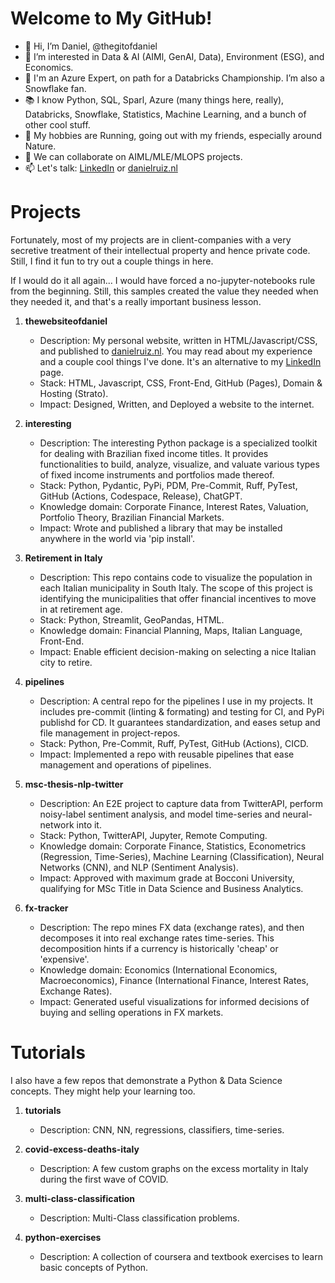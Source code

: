 # Welcome to My GitHub!

- 👋 Hi, I’m Daniel, @thegitofdaniel
- 👀 I’m interested in Data & AI (AIMl, GenAI, Data), Environment (ESG), and Economics.
- 🌱 I'm an Azure Expert, on path for a Databricks Championship. I’m also a Snowflake fan.
- 📚 I know Python, SQL, Sparl, Azure (many things here, really), Databricks, Snowflake, Statistics, Machine Learning, and a bunch of other cool stuff.
- 🏃 My hobbies are Running, going out with my friends, especially around Nature.
- 💞️ We can collaborate on AIML/MLE/MLOPS projects.
- 📫 Let's talk: [LinkedIn](https://linkedin.com/in/econometrics) or [danielruiz.nl](https://danielruiz.nl)

# Projects
Fortunately, most of my projects are in client-companies with a very secretive treatment of their intellectual property and hence private code. Still, I find it fun to try out a couple things in here.

If I would do it all again... I would have forced a no-jupyter-notebooks rule from the beginning. Still, this samples created the value they needed when they needed it, and that's a really important business lesson.

1. **thewebsiteofdaniel**
   - Description: My personal website, written in HTML/Javascript/CSS, and published to [danielruiz.nl](https://danielruiz.nl). You may read about my experience and a couple cool things I've done. It's an alternative to my [LinkedIn](https://linkedin.com/in/econometrics) page.
   - Stack: HTML, Javascript, CSS, Front-End, GitHub (Pages), Domain & Hosting (Strato).
   - Impact: Designed, Written, and Deployed a website to the internet.

2. **interesting**
   - Description: The interesting Python package is a specialized toolkit for dealing with Brazilian fixed income titles. It provides functionalities to build, analyze, visualize, and valuate various types of fixed income instruments and portfolios made thereof.
   - Stack: Python, Pydantic, PyPi, PDM, Pre-Commit, Ruff, PyTest, GitHub (Actions, Codespace, Release), ChatGPT.
   - Knowledge domain: Corporate Finance, Interest Rates, Valuation, Portfolio Theory, Brazilian Financial Markets.
   - Impact: Wrote and published a library that may be installed anywhere in the world via 'pip install'.

3. **Retirement in Italy**
   - Description: This repo contains code to visualize the population in each Italian municipality in South Italy. The scope of this project is identifying the municipalities that offer financial incentives to move in at retirement age.
   - Stack: Python, Streamlit, GeoPandas, HTML.
   - Knowledge domain: Financial Planning, Maps, Italian Language, Front-End.
   - Impact: Enable efficient decision-making on selecting a nice Italian city to retire.

4. **pipelines**
   - Description: A central repo for the pipelines I use in my projects. It includes pre-commit (linting & formating) and testing for CI, and PyPi publishd for CD. It guarantees standardization, and eases setup and file management in project-repos.
   - Stack: Python, Pre-Commit, Ruff, PyTest, GitHub (Actions), CICD.
   - Impact: Implemented a repo with reusable pipelines that ease management and operations of pipelines.

5. **msc-thesis-nlp-twitter**
   - Description: An E2E project to capture data from TwitterAPI, perform noisy-label sentiment analysis, and model time-series and neural-network into it.
   - Stack: Python, TwitterAPI, Jupyter, Remote Computing.
   - Knowledge domain: Corporate Finance, Statistics, Econometrics (Regression, Time-Series), Machine Learning (Classification), Neural Networks (CNN), and NLP (Sentiment Analysis).
   - Impact: Approved with maximum grade at Bocconi University, qualifying for MSc Title in Data Science and Business Analytics.

6. **fx-tracker**
   - Description: The repo mines FX data (exchange rates), and then decomposes it into real exchange rates time-series. This decomposition hints if a currency is historically 'cheap' or 'expensive'.
   - Knowledge domain: Economics (International Economics, Macroeconomics), Finance (International Finance, Interest Rates, Exchange Rates).
   - Impact: Generated useful visualizations for informed decisions of buying and selling operations in FX markets.

# Tutorials
I also have a few repos that demonstrate a Python & Data Science concepts. They might help your learning too.

1. **tutorials**
   - Description: CNN, NN, regressions, classifiers, time-series.

2. **covid-excess-deaths-italy**
   - Description: A few custom graphs on the excess mortality in Italy during the first wave of COVID.

3. **multi-class-classification**
   - Description: Multi-Class classification problems.

4. **python-exercises**
   - Description: A collection of coursera and textbook exercises to learn basic concepts of Python.
